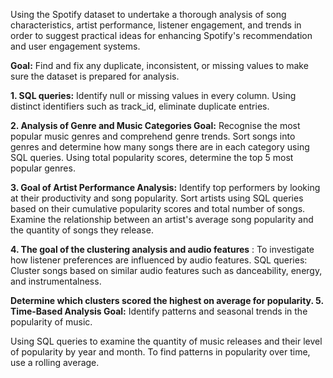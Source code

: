 Using the Spotify dataset to undertake a thorough analysis of song characteristics, artist performance, listener engagement, and trends in order to suggest practical ideas for enhancing Spotify's recommendation and user engagement systems.

**Goal:** Find and fix any duplicate, inconsistent, or missing values to make sure the dataset is prepared for analysis.

**1. SQL queries:** Identify null or missing values in every column.
Using distinct identifiers such as track_id, eliminate duplicate entries.

**2. Analysis of Genre and Music Categories Goal:** Recognise the most popular music genres and comprehend genre trends.
Sort songs into genres and determine how many songs there are in each category using SQL queries.
Using total popularity scores, determine the top 5 most popular genres.

**3. Goal of Artist Performance Analysis:** Identify top performers by looking at their productivity and song popularity.
Sort artists using SQL queries based on their cumulative popularity scores and total number of songs.
Examine the relationship between an artist's average song popularity and the quantity of songs they release.

**4. The goal of the clustering analysis and audio features** : To investigate how listener preferences are influenced by audio features.
SQL queries: Cluster songs based on similar audio features such as danceability, energy, and instrumentalness.

**Determine which clusters scored the highest on average for popularity.
5. Time-Based Analysis Goal:** Identify patterns and seasonal trends in the popularity of music.

Using SQL queries to examine the quantity of music releases and their level of popularity by year and month.
To find patterns in popularity over time, use a rolling average.
